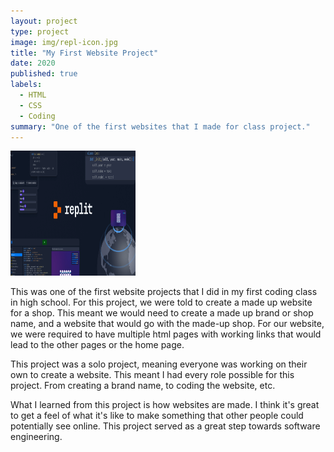```yaml
---
layout: project
type: project
image: img/repl-icon.jpg
title: "My First Website Project"
date: 2020
published: true
labels:
  - HTML
  - CSS
  - Coding
summary: "One of the first websites that I made for class project."
---
```


  <img src="replit.png" width="200" height="200">

This was one of the first website projects that I did in my first coding class in high school. For this project, we were told to create a made up website for a shop. This meant we would need to create a made up brand or shop name, and a website that would go with the made-up shop. For our website, we were required to have multiple html pages with working links that would lead to the other pages or the home page.

This project was a solo project, meaning everyone was working on their own to create a website. This meant I had every role possible for this project. From creating a brand name, to coding the website, etc.

What I learned from this project is how websites are made. I think it's great to get a feel of what it's like to make something that other people could potentially see online. This project served as a great step towards software engineering.
